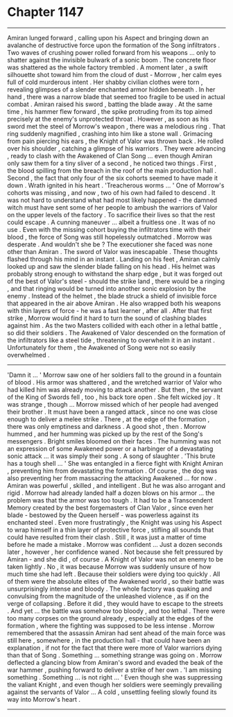 
# Chapter 1147


---

Amiran lunged forward , calling upon his Aspect and bringing down an avalanche of destructive force upon the formation of the Song infiltrators . Two waves of crushing power rolled forward from his weapons ... only to shatter against the invisible bulwark of a sonic boom .
The concrete floor was shattered as the whole factory trembled .
A moment later , a swift silhouette shot toward him from the cloud of dust - Morrow , her calm eyes full of cold murderous intent . Her shabby civilian clothes were torn , revealing glimpses of a slender enchanted armor hidden beneath .
In her hand , there was a narrow blade that seemed too fragile to be used in actual combat .
Amiran raised his sword , batting the blade away . At the same time , his hammer flew forward , the spike protruding from its top aimed precisely at the enemy's unprotected throat .
However , as soon as his sword met the steel of Morrow's weapon , there was a melodious ring . That ring suddenly magnified , crashing into him like a stone wall . Grimacing from pain piercing his ears , the Knight of Valor was thrown back .
He rolled over his shoulder , catching a glimpse of his warriors . They were advancing , ready to clash with the Awakened of Clan Song ... even though Amiran only saw them for a tiny sliver of a second , he noticed two things .
First , the blood spilling from the breach in the roof of the main production hall . Second , the fact that only four of the six cohorts seemed to have made it down .
Wrath ignited in his heart .
'Treacherous worms ... '
One of Morrow's cohorts was missing , and now , two of his own had failed to descend . It was not hard to understand what had most likely happened - the damned witch must have sent some of her people to ambush the warriors of Valor on the upper levels of the factory . To sacrifice their lives so that the rest could escape .
A cunning maneuver ... albeit a fruitless one . It was of no use . Even with the missing cohort buying the infiltrators time with their blood , the force of Song was still hopelessly outmatched .
Morrow was desperate . And wouldn't she be ?
The executioner she faced was none other than Amiran . The sword of Valor was inescapable .
These thoughts flashed through his mind in an instant . Landing on his feet , Amiran calmly looked up and saw the slender blade falling on his head . His helmet was probably strong enough to withstand the sharp edge , but it was forged out of the best of Valor's steel - should the strike land , there would be a ringing , and that ringing would be turned into another sonic explosion by the enemy .
Instead of the helmet , the blade struck a shield of invisible force that appeared in the air above Amiran . He also wrapped both his weapons with thin layers of force - he was a fast learner , after all . After that first strike , Morrow would find it hard to turn the sound of clashing blades against him .
As the two Masters collided with each other in a lethal battle , so did their soldiers . The Awakened of Valor descended on the formation of the infiltrators like a steel tide , threatening to overwhelm it in an instant .
Unfortunately for them , the Awakened of Song were not so easily overwhelmed .
***
'Damn it ... '
Morrow saw one of her soldiers fall to the ground in a fountain of blood . His armor was shattered , and the wretched warrior of Valor who had killed him was already moving to attack another .
But then , the servant of the King of Swords fell , too , his back tore open .
She felt wicked joy . It was strange , though ... Morrow missed which of her people had avenged their brother . It must have been a ranged attack , since no one was close enough to deliver a melee strike . There , at the edge of the formation , there was only emptiness and darkness .
A good shot , then .
Morrow hummed , and her humming was picked up by the rest of the Song's messengers . Bright smiles bloomed on their faces . The humming was not an expression of some Awakened power or a harbinger of a devastating sonic attack ... it was simply their song .
A song of slaughter .
'This brute has a tough shell ... '
She was entangled in a fierce fight with Knight Amiran , preventing him from devastating the formation . Of course , the dog was also preventing her from massacring the attacking Awakened ... for now .
Amiran was powerful , skilled , and intelligent . But he was also arrogant and rigid . Morrow had already landed half a dozen blows on his armor ... the problem was that the armor was too tough . It had to be a Transcendent Memory created by the best forgemasters of Clan Valor , since even her blade - bestowed by the Queen herself - was powerless against its enchanted steel .
Even more frustratingly , the Knight was using his Aspect to wrap himself in a thin layer of protective force , stifling all sounds that could have resulted from their clash .
Still , it was just a matter of time before he made a mistake .
Morrow was confident ...
Just a dozen seconds later , however , her confidence waned .
Not because she felt pressured by Amiran - and she did , of course . A Knight of Valor was not an enemy to be taken lightly . No , it was because Morrow was suddenly unsure of how much time she had left .
Because their soldiers were dying too quickly .
All of them were the absolute elites of the Awakened world , so their battle was unsurprisingly intense and bloody . The whole factory was quaking and convulsing from the magnitude of the unleashed violence , as if on the verge of collapsing .
Before it did , they would have to escape to the streets .
And yet ... the battle was somehow too bloody , and too lethal . There were too many corpses on the ground already , especially at the edges of the formation , where the fighting was supposed to be less intense .
Morrow remembered that the assassin Amiran had sent ahead of the main force was still here , somewhere , in the production hall - that could have been an explanation , if not for the fact that there were more of Valor warriors dying than that of Song .
Something ... something strange was going on .
Morrow deflected a glancing blow from Amiran's sword and evaded the beak of the war hammer , pushing forward to deliver a strike of her own .
'I am missing something . Something ... is not right ... '
Even though she was suppressing the valiant Knight , and even though her soldiers were seemingly prevailing against the servants of Valor ...
A cold , unsettling feeling slowly found its way into Morrow's heart .

---

